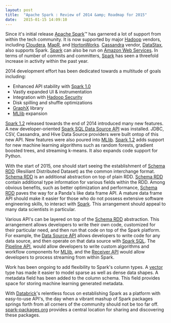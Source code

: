 ```yaml
---
layout: post
title:  "Apache Spark : Review of 2014 &amp; Roadmap for 2015"
date:   2015-01-15 14:09:10
---
```


Since it's initial release [Apache Spark][Spark]&trade; has garnered a lot of support from within the tech community. It is now supported by major [Hadoop] vendors, including [Cloudera](http://www.cloudera.com/content/cloudera/en/products-and-services/cdh/spark.html), [MapR](https://www.mapr.com/products/apache-spark), and [HortonWorks](http://hortonworks.com/hadoop/spark/). [Cassandra] vendor, [DataStax](http://www.datastax.com/documentation/datastax_enterprise/4.5/datastax_enterprise/spark/sparkAccess.html), also supports Spark. [Spark] can also be run on [Amazon Web Services](https://aws.amazon.com/articles/4926593393724923). In terms of number of commits and committers, [Spark] has seen a threefold increase in activity within the past year.

2014 development effort has been dedicated towards a multitude of goals including:

 -  Enhanced API stability with [Spark 1.0]
 -  Vastly expanded UI & instrumentation
 -  Integration with [Hadoop Security](http://www.cloudera.com/content/cloudera/en/documentation/cdh4/v4-5-0/CDH4-Security-Guide/cdh4sg_topic_2.html)
 -  Disk spilling and shuffle optimizations
 -  [GraphX] library
 -  [MLlib] expansion


[Spark 1.2] released towards the end of 2014 introduced many new features. A new developer-oriented [Spark SQL Data Source API][Data Source API] was installed. JDBC, CSV, Cassandra, and Hive Data Source providers were built ontop of this new API. New features were also poured into [MLlib]. [Spark 1.2] adds support for new machine learning algorithms such as random forests, gradient boosted trees, and streaming k-means. It also expands code support for Python.

With the start of 2015, one should start seeing the establishment of [Schema RDD] (Resiliant Distributed Dataset) as the common interchange format. [Schema RDD] is an additional abstraction on top of plain RDD. [Schema RDD] contain additional type information for various fields within the RDD. Among obvious benefits, such as better optimization and performance, [Schema RDD] paves the way for a Panda's like data frame API. A mature data frame API should make it easier for those who do not possess extensive software engineering skills, to interact with [Spark]. This arrangement should appeal to many data scientists in particular.

Various API's can be layered on top of the [Schema RDD] abstraction. This arrangement allows developers to write their own code, customized for their particular need, and then run that code on top of the Spark platform. For example, the [Data Source API] allows developers to write code for any data source, and then operate on that data source with [Spark SQL]. The [Pipeline API], would allow developers to write custom algorithms and workflow components for [MLlib], and the [Receiver API] would allow developers to process streaming from within Spark.

Work has been ongoing to add flexibility to Spark's column types. A [vector] type has made it easier to model sparse as well as dense data shapes. A metadata field has been added to the column schema. This field provides space for storing machine learning generated metadata.

With [Databrick]'s relentless focus on establishing Spark as a platform with easy-to-use API's, the day when a vibrant mashup of Spark packages springs forth from all corners of the community should not be too far off. [spark-packages.org](http://spark-packages.org) provides a central location for sharing and discovering these packages.

[Cassandra]: http://cassandra.apache.org
[Hadoop]: http://hadoop.apache.org
[Spark]: https://spark.apache.org
[Spark 1.0]: https://spark.apache.org/releases/spark-release-1-0-0.html
[Spark 1.2]: https://spark.apache.org/releases/spark-release-1-2-0.html
[Data Source API]: http://databricks.com/blog/2015/01/09/spark-sql-data-sources-api-unified-data-access-for-the-spark-platform.html
[Schema RDD]: https://spark.apache.org/docs/1.2.0/api/scala/index.html#org.apache.spark.sql.SchemaRDD

[GraphX]: http://spark.apache.org/graphx/
[MLlib]: https://spark.apache.org/mllib/
[Spark SQL]: http://spark.apache.org/sql/
[Pipeline API]: https://spark.apache.org/docs/latest/ml-guide.html#pipeline
[Receiver API]: https://spark.apache.org/docs/1.1.1/streaming-custom-receivers.html
[vector]: https://spark.apache.org/docs/1.1.0/mllib-data-types.html#local-vector
[Databrick]: https://databricks.com/
